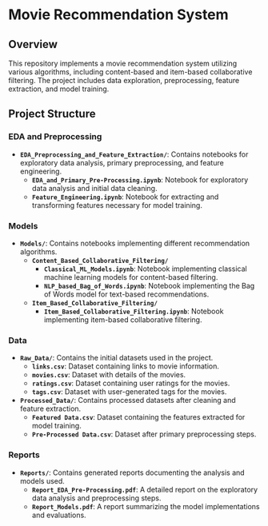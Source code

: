 # Movie Recommendation System

## Overview
This repository implements a movie recommendation system utilizing various algorithms, including content-based and item-based collaborative filtering. The project includes data exploration, preprocessing, feature extraction, and model training.

## Project Structure

### EDA and Preprocessing
- **`EDA_Preprocessing_and_Feature_Extraction/`**: Contains notebooks for exploratory data analysis, primary preprocessing, and feature engineering.
  - **`EDA_and_Primary_Pre-Processing.ipynb`**: Notebook for exploratory data analysis and initial data cleaning.
  - **`Feature_Engineering.ipynb`**: Notebook for extracting and transforming features necessary for model training.

### Models
- **`Models/`**: Contains notebooks implementing different recommendation algorithms.
  - **`Content_Based_Collaborative_Filtering/`**
    - **`Classical_ML_Models.ipynb`**: Notebook implementing classical machine learning models for content-based filtering.
    - **`NLP_based_Bag_of_Words.ipynb`**: Notebook implementing the Bag of Words model for text-based recommendations.
  - **`Item_Based_Collaborative_Filtering/`**
    - **`Item_Based_Collaborative_Filtering.ipynb`**: Notebook implementing item-based collaborative filtering.

### Data
- **`Raw_Data/`**: Contains the initial datasets used in the project.
  - **`links.csv`**: Dataset containing links to movie information.
  - **`movies.csv`**: Dataset with details of the movies.
  - **`ratings.csv`**: Dataset containing user ratings for the movies.
  - **`tags.csv`**: Dataset with user-generated tags for the movies.
- **`Processed_Data/`**: Contains processed datasets after cleaning and feature extraction.
  - **`Featured Data.csv`**: Dataset containing the features extracted for model training.
  - **`Pre-Processed Data.csv`**: Dataset after primary preprocessing steps.

### Reports
- **`Reports/`**: Contains generated reports documenting the analysis and models used.
  - **`Report_EDA_Pre-Processing.pdf`**: A detailed report on the exploratory data analysis and preprocessing steps.
  - **`Report_Models.pdf`**: A report summarizing the model implementations and evaluations.
